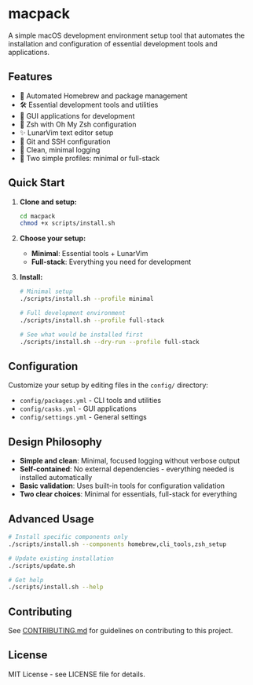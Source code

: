 # macpack

A simple macOS development environment setup tool that automates the installation and configuration of essential development tools and applications.

## Features

- 🍺 Automated Homebrew and package management
- 🛠️ Essential development tools and utilities  
- 📱 GUI applications for development
- 🐚 Zsh with Oh My Zsh configuration
- ✨ LunarVim text editor setup
- 🔐 Git and SSH configuration
- 📝 Clean, minimal logging
- 🚀 Two simple profiles: minimal or full-stack

## Quick Start

1. **Clone and setup:**

   ```bash
   cd macpack
   chmod +x scripts/install.sh
   ```
2. **Choose your setup:**
   - **Minimal**: Essential tools + LunarVim
   - **Full-stack**: Everything you need for development

3. **Install:**

   ```bash
   # Minimal setup
   ./scripts/install.sh --profile minimal
   
   # Full development environment
   ./scripts/install.sh --profile full-stack
   
   # See what would be installed first
   ./scripts/install.sh --dry-run --profile full-stack
   ```

## Configuration

Customize your setup by editing files in the `config/` directory:

- `config/packages.yml` - CLI tools and utilities
- `config/casks.yml` - GUI applications
- `config/settings.yml` - General settings

## Design Philosophy

- **Simple and clean**: Minimal, focused logging without verbose output
- **Self-contained**: No external dependencies - everything needed is installed automatically
- **Basic validation**: Uses built-in tools for configuration validation
- **Two clear choices**: Minimal for essentials, full-stack for everything

## Advanced Usage

```bash
# Install specific components only
./scripts/install.sh --components homebrew,cli_tools,zsh_setup

# Update existing installation
./scripts/update.sh

# Get help
./scripts/install.sh --help
```

## Contributing

See [CONTRIBUTING.md](docs/CONTRIBUTING.md) for guidelines on contributing to this project.

## License

MIT License - see LICENSE file for details.
